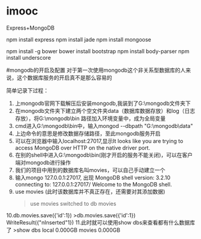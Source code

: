 # imooc
Express+MongoDB

npm install express
npm install jade
npm install mongoose

npm install -g bower
bower install bootstrap
npm install body-parser
npm install underscore


#mongodb的开启及配置
对于第一次使用mongodb这个非关系型数据库的人来说，这个数据库服务的开启真不是那么容易的

简单记录下过程：
1. 上mongodb官网下载解压后安装mongodb,我装到了G:\mongodb文件夹下
2. 在mongodb文件夹下建立两个空文件夹data（数据库数据存放）和log（日志存放），将G:\mongodb\bin
   路径加入环境变量中，成为全局变量
3. cmd进入G:\mongodb\bin中，输入mongod --dbpath "G:\mongodb\data"
4. 上边命令的意思是修改数据存储路径，至此mongodb服务开启
5. 可以在浏览器中输入localhost:27017,显示It looks like you are trying to access MongoDB 
    over HTTP on the native driver port.
6. 在别的shell中进入G:\mongodb\bin(刚才开启的服务不能关闭)，可以在客户端对mongodb进行操作
7. 我们的项目中用到的数据库名叫movies，可以自己手动建立一个
8. 输入mongo 127.0.0.1:27017, 出现 MongoDB shell version: 3.2.10
                                   connecting to: 127.0.0.1:27017/
                                   Welcome to the MongoDB shell.
9. use movies (此时该数据库并不真正存在，还需要对其添加数据)
     >use movies
       switched  to db movies
       
10.db.movies.save({'id':1}) 
     >db.movies.save({'id':1})
     WriteResult({"nInserted"1}) 
11.此时就可以使用show dbs来查看都有什么数据库了
      >show dbs
      local  0.000GB
      movies  0.000GB

                              
